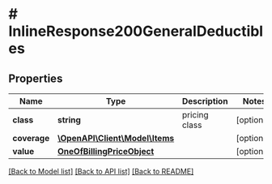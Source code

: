 # # InlineResponse200GeneralDeductibles

## Properties

Name | Type | Description | Notes
------------ | ------------- | ------------- | -------------
**class** | **string** | pricing class | [optional] 
**coverage** | [**\OpenAPI\Client\Model\Items**](Items.md) |  | [optional] 
**value** | [**OneOfBillingPriceObject**](OneOfBillingPriceObject.md) |  | [optional] 

[[Back to Model list]](../../README.md#documentation-for-models) [[Back to API list]](../../README.md#documentation-for-api-endpoints) [[Back to README]](../../README.md)


